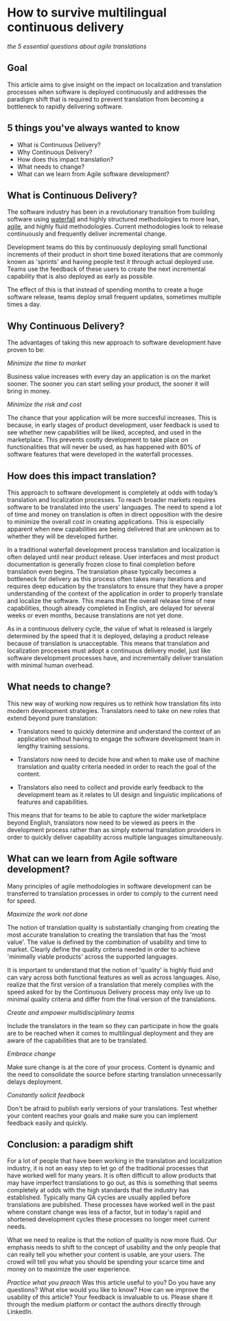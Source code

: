 # How to survive multilingual continuous delivery
_the 5 essential questions about agile translations_

## Goal
This article aims to give insight on the impact on localization and translation processes when software is deployed continuously and addresses the paradigm shift that is required to prevent translation from becoming a bottleneck to rapidly delivering software.

## 5 things you've always wanted to know
* What is Continuous Delivery?
* Why Continuous Delivery? 
* How does this impact translation? 
* What needs to change?
* What can we learn from Agile software development?

## What is Continuous Delivery?

The software industry has been in a revolutionary transition from building software using [waterfall](https://en.wikipedia.org/wiki/Waterfall_model) and highly structured methodologies to more lean, [agile](https://en.wikipedia.org/wiki/Agile_software_development), and highly fluid methodologies. Current methodologies look to release continuously and frequently deliver incremental change.   

Development teams do this by continuously deploying small functional increments of their product in short time boxed iterations that are commonly known as 'sprints' and having people test it through actual deployed use. Teams use the feedback of these users to create the next incremental capability that is also deployed as early as possible. 

The effect of this is that instead of spending months to create a huge software release, teams deploy small frequent updates, sometimes multiple times a day. 

## Why Continuous Delivery? 

The advantages of taking this new approach to software development have proven to be:

_Minimize the time to market_ 

Business value increases with every day an application is on the market sooner. The sooner you can start selling your product, the sooner it will bring in money.  

_Minimize the risk and cost_

The chance that your application will be more succesful increases. This is because, in early stages of product development, user feedback is used to see whether new capabilities will be liked, accepted, and used in the marketplace. This prevents costly development to take place on functionalities that will never be used, as has happened with 80% of software features that were developed in the waterfall processes.

## How does this impact translation?

This approach to software development is completely at odds with today’s translation and localization processes. To reach broader markets requires software to be translated into the users' languages. The need to spend a lot of time and money on translation is often in direct opposition with the desire to minimize the overall cost in creating applications. This is especially apparent when new capabilities are being delivered that are unknown as to whether they will be developed further.

In a traditional waterfall development process translation and localization is often delayed until near product release. User interfaces and most product documentation is generally frozen close to final completion before translation even begins. The translation phase typically becomes a bottleneck for delivery as this process often takes many iterations and requires deep education by the translators to ensure that they have a proper understanding of the context of the application in order to properly translate and localize the software. This means that the overall release time of new capabilities, though already completed in English, are delayed for several weeks or even months, because translations are not yet done.
 
As in a continuous delivery cycle, the value of what is released is largely determined by the speed that it is deployed, delaying a product release because of translation is unacceptable. This means that translation and localization processes must adopt a continuous delivery model, just like software development processes have, and incrementally deliver translation with minimal human overhead. 

## What needs to change?

This new way of working now requires us to rethink how translation fits into modern development strategies. Translators need to take on new roles that extend beyond pure translation:

* Translators need to quickly determine and understand the context of an application without having to engage the software development team in lengthy training sessions. 

* Translators now need to decide how and when to make use of machine translation and quality criteria needed in order to reach the goal of the content. 

* Translators also need to collect and provide early feedback to the development team as it relates to UI design and linguistic implications of features and capabilities.

This means that for teams to be able to capture the wider marketplace beyond English, translators now need to be viewed as peers in the development process rather than as simply external translation providers in order to quickly deliver capability across multiple languages simultaneously.  

## What can we learn from Agile software development?

Many principles of agile methodologies in software development can be transferred to translation processes in order to comply to the current need for speed. 

_Maximize the work not done_ 

The notion of translation quality is substantially changing from creating the most accurate translation to creating the translation that has the 'most value'. The value is defined by the combination of usability and time to market. Clearly define the quality criteria needed in order to achieve 'minimally viable products' across the supported languages. 

It is important to understand that the notion of 'quality' is highly fluid and can vary across both functional features as well as across languages. Also, realize that the first version of a translation that merely complies with the speed asked for by the Continuous Delivery process may only live up to minimal quality criteria and differ from the final version of the translations. 

_Create and empower multidisciplinary teams_

Include the translators in the team so they can participate in how the goals are to be reached when it comes to multilingual deployment and they are aware of the capabilities that are to be translated.

_Embrace change_

Make sure change is at the core of your process. Content is dynamic and the need to consolidate the source before starting translation unnecessarily delays deployment.

_Constantly solicit feedback_

Don't be afraid to publish early versions of your translations. Test whether your content reaches your goals and make sure you can implement feedback easily and quickly.


## Conclusion: a paradigm shift
For a lot of people that have been working in the translation and localization industry, it is not an easy step to let go of the traditional processes that have worked well for many years. It is often difficult to allow products that may have imperfect translations to go out, as this is something that seems completely at odds with the high standards that the industry has established. Typically many QA cycles are usually applied before translations are published. These processes have worked well in the past where constant change was less of a factor, but in today's rapid and shortened development cycles these processes no longer meet current needs. 

What we need to realize is that the notion of quality is now more fluid. Our emphasis needs to shift to the concept of usability and the only people that can really tell you whether your content is usable, are your users. The crowd will tell you what you should be spending your scarce time and money on to maximize the user experience. 

*_Practice what you preach_*
Was this article useful to you? Do you have any questions? What else would you like to know? How can we improve the usability of this article? Your feedback is invaluable to us. Please share it through the medium platform or contact the authors directly through LinkedIn. 


